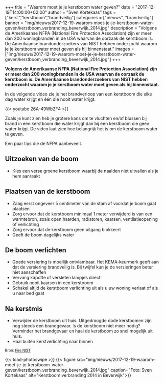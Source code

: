 +++
title = "Waarom moet je je kerstboom water geven?"
date = "2017-12-19T14:00:00+02:00"
author = "Sven Kortekaas"
tags = ["kerst","kerstboom","brandveilig"]
categories = ["nieuws", "brandveilig"]
banner = "img/nieuws/2017-12-19-waarom-moet-je-je-kerstboom-water-geven/kerstboom_verbranding_beverwijk_2014.jpg"
description = "Volgens de Amerikaanse NFPA (National Fire Protection Association) zijn er meer dan 200 woningbranden in de USA waarvan de oorzaak de kerstboom is. De Amerikaanse brandonderzoekers van NIST hebben onderzocht waarom je je kerstboom water moet geven als hij binnenstaat."
images = ["img/nieuws/2017-12-19-waarom-moet-je-je-kerstboom-water-geven/kerstboom_verbranding_beverwijk_2014.jpg"]
+++

**Volgens de Amerikaanse NFPA (National Fire Protection Association) zijn er meer dan 200 woningbranden in de USA waarvan de oorzaak de kerstboom is. De Amerikaanse brandonderzoekers van NIST hebben onderzocht waarom je je kerstboom water moet geven als hij binnenstaat.**  

In de volgende video zie je het brandverloop van een kerstboom die elke dag water krijgt en één die nooit water krijgt.  
  
{{< youtube 26A-49Wb2F4 >}}
  
Zoals je kunt zien heb je grotere kans om te vluchten en/of blussen bij brand in een kerstboom die water krijgt dan bij een kerstboom die geen water krijgt. De video laat zien hoe belangrijk het is om de kerstboom water te geven.  

Een paar tips die de NFPA aanbeveelt.  

## Uitzoeken van de boom  
* Kies een verse groene kerstboom waarbij de naalden niet uitvallen als je hem aanraakt  

## Plaatsen van de kerstboom  
* Zaag eerst ongeveer 5 centimeter van de stam af voordat je boom gaat plaatsen
* Zorg ervoor dat de kerstboom minimaal 1 meter verwijderd is van een warmtebron, zoals open haarden, radiatoren, kaarsen, ventilatieopening of verlichting
* Zorg ervoor dat de kerstboom geen uitgang blokkeert
* Geeft de boom dagelijks water

## De boom verlichten  
* Goede versiering is moeilijk ontvlambaar. Het KEMA-keurmerk geeft aan dat de versiering brandveilig is. Bij twijfel kun je de versieringen beter niet aanschaffen
* Vervang kapotte of versleten lampjes direct
* Gebruik nooit kaarsen in een kerstboom
* Schakel altijd de kerstboom verlichting uit als u uw woning verlaat of als u naar bed gaat

## Na kerstmis
* Verwijder de kerstboom uit huis. Uitgedroogde dode kerstbomen zijn nog steeds een brandgevaar. Is de kerstboom niet meer nodig? Verminder het brandgevaar en haal de kerstboom zo snel mogelijk uit huis.
* Haal buiten kerstverlichting naar binnen

<sub>Bron: [Fire NIST](https://www.nist.gov/topics/fire "Fire | NIST")</sub>  

{{< load-photoswipe >}}
{{< figure src="img/nieuws/2017-12-19-waarom-moet-je-je-kerstboom-water-geven/kerstboom_verbranding_beverwijk_2014.jpg" caption="Foto: Sven Kortekaas" alt="Kerstboom verbranding 2014 in Beverwijk">}}
